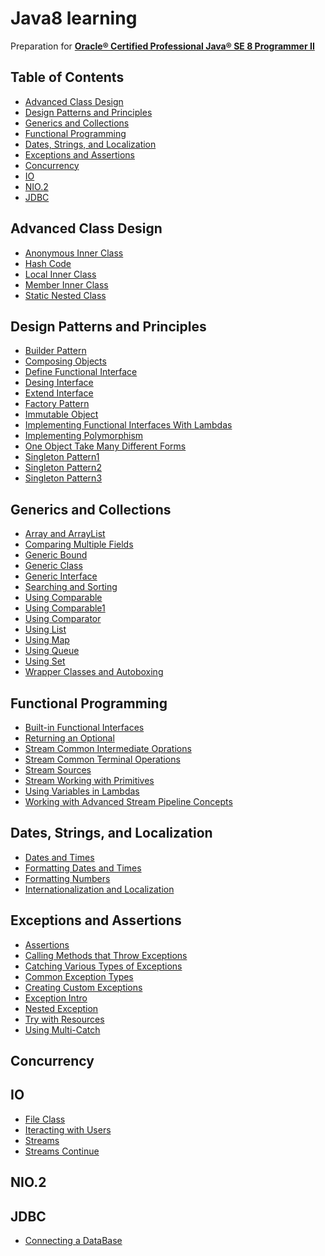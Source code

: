 # Java8 learning
Preparation for **[Oracle® Certified Professional Java® SE 8 Programmer II](https://education.oracle.com/pls/web_prod-plq-dad/db_pages.getpage?page_id=654&get_params=p_id:357&p_org_id=1001&lang=US#tabs-2-1)**

## Table of Contents

* [Advanced Class Design](#advanced-class-design)
* [Design Patterns and Principles](#design-patterns-and-principles)
* [Generics and Collections](#generics-and-collections)
* [Functional Programming](#functional-programming)
* [Dates, Strings, and Localization](#dates-strings-and-localization)
* [Exceptions and Assertions](#exceptions-and-assertions)
* [Concurrency](#concurrency)
* [IO](#io)
* [NIO.2](#nio2)
* [JDBC](#jdbc)

## Advanced Class Design

- [Anonymous Inner Class](./Java-8/src/advancedClassDesign/AnonymousInnerClass.java) <br />
- [Hash Code](./Java-8/src/advancedClassDesign/HashCode.java) <br />
- [Local Inner Class](./Java-8/src/advancedClassDesign/LocalInnerClass.java) <br />
- [Member Inner Class](./Java-8/src/advancedClassDesign/MemberInnerClass.java) <br />
- [Static Nested Class](./Java-8/src/advancedClassDesign/StaticNestedClass.java)

## Design Patterns and Principles

- [Builder Pattern](./Java-8/src/designPatternsAndPrinciples/BuilderPattern.java) <br />
- [Composing Objects](./Java-8/src/designPatternsAndPrinciples/ComposingObjects.java) <br />
- [Define Functional Interface](./Java-8/src/designPatternsAndPrinciples/DefineFunctionalInterface.java) <br />
- [Desing Interface](./Java-8/src/designPatternsAndPrinciples/DesingInterface.java) <br />
- [Extend Interface](./Java-8/src/designPatternsAndPrinciples/ExtendInterface.java) <br />
- [Factory Pattern](./Java-8/src/designPatternsAndPrinciples/FactoryPattern.java) <br />
- [Immutable Object](./Java-8/src/designPatternsAndPrinciples/ImmutableObject.java) <br />
- [Implementing Functional Interfaces With Lambdas](./Java-8/src/designPatternsAndPrinciples/ImplementingFunctionalInterfacesWithLambdas.java) <br />
- [Implementing Polymorphism](./Java-8/src/designPatternsAndPrinciples/ImplementingPolymorphism.java) <br />
- [One Object Take Many Different Forms](./Java-8/src/designPatternsAndPrinciples/OneObjectTakeManyDifferentForms.java) <br />
- [Singleton Pattern1](./Java-8/src/designPatternsAndPrinciples/SingletonPattern1.java) <br />
- [Singleton Pattern2](./Java-8/src/designPatternsAndPrinciples/SingletonPattern2.java) <br />
- [Singleton Pattern3](./Java-8/src/designPatternsAndPrinciples/SingletonPattern3.java) <br />

## Generics and Collections

- [Array and ArrayList](./Java-8/src/genericsAndCollections/ArrayAndArrayList.java) <br />
- [Comparing Multiple Fields](./Java-8/src/genericsAndCollections/ComparingMultipleFields.java) <br />
- [Generic Bound](./Java-8/src/genericsAndCollections/GenericBound.java) <br />
- [Generic Class](./Java-8/src/genericsAndCollections/GenericClass.java) <br />
- [Generic Interface](./Java-8/src/genericsAndCollections/GenericInterface.java) <br />
- [Searching and Sorting](./Java-8/src/genericsAndCollections/SearchingAndSorting.java) <br />
- [Using Comparable](./Java-8/src/genericsAndCollections/UsingComparable.java) <br />
- [Using Comparable1](./Java-8/src/genericsAndCollections/UsingComparable1.java) <br />
- [Using Comparator](./Java-8/src/genericsAndCollections/UsingComparator.java) <br />
- [Using List](./Java-8/src/genericsAndCollections/UsingList.java) <br />
- [Using Map](./Java-8/src/genericsAndCollections/UsingMap.java) <br />
- [Using Queue](./Java-8/src/genericsAndCollections/UsingQueue.java) <br />
- [Using Set](./Java-8/src/genericsAndCollections/UsingSet.java) <br />
- [Wrapper Classes and Autoboxing](./Java-8/src/genericsAndCollections/WrapperClassesAndAutoboxing.java) <br />

## Functional Programming

- [Built-in Functional Interfaces](./Java-8/src/functionalProgramming/BuiltInFunctionalInterfaces.java) <br />
- [Returning an Optional](./Java-8/src/functionalProgramming/ReturningAnOptional.java) <br />
- [Stream Common Intermediate Oprations](./Java-8/src/functionalProgramming/StreamCommonIntermediateOprations.java) <br />
- [Stream Common Terminal Operations](./Java-8/src/functionalProgramming/StreamCommonTerminalOperations.java) <br />
- [Stream Sources](./Java-8/src/functionalProgramming/StreamSources.java) <br />
- [Stream Working with Primitives](./Java-8/src/functionalProgramming/StreamWorkingWithPrimitives.java) <br />
- [Using Variables in Lambdas](./Java-8/src/functionalProgramming/UsingVariablesInLambdas.java) <br />
- [Working with Advanced Stream Pipeline Concepts](./Java-8/src/functionalProgramming/WorkingWithAdvancedStreamPipelineConcepts.java) <br />


## Dates, Strings, and Localization

- [Dates and Times](./Java-8/src/datesStringsLocalization/DatesAndTimes.java) <br />
- [Formatting Dates and Times](./Java-8/src/datesStringsLocalization/FormattingDatesAndTimes.java) <br />
- [Formatting Numbers](./Java-8/src/datesStringsLocalization/FormattingNumbers.java) <br />
- [Internationalization and Localization](./Java-8/src/datesStringsLocalization/InternationalizationLocalization.java) <br />

## Exceptions and Assertions

- [Assertions](./Java-8/src/exceptionsAndAssertions/Assertions.java) <br />
- [Calling Methods that Throw Exceptions](./Java-8/src/exceptionsAndAssertions/CallingMethodsThatThrowExceptions.java) <br />
- [Catching Various Types of Exceptions](./Java-8/src/exceptionsAndAssertions/CatchingVariousTypesOfExceptions.java) <br />
- [Common Exception Types](./Java-8/src/exceptionsAndAssertions/CommonExceptionTypes.java) <br />
- [Creating Custom Exceptions](./Java-8/src/exceptionsAndAssertions/CreatingCustomExceptions.java) <br />
- [Exception Intro](./Java-8/src/exceptionsAndAssertions/ExceptionIntro.java) <br />
- [Nested Exception](./Java-8/src/exceptionsAndAssertions/NestedException.java) <br />
- [Try with Resources](./Java-8/src/exceptionsAndAssertions/TryWithResources.java) <br />
- [Using Multi-Catch](./Java-8/src/exceptionsAndAssertions/UsingMultiCatch.java) <br />

## Concurrency

## IO

- [File Class](./Java-8/src/io/FileClass.java) <br />
- [Iteracting with Users](./Java-8/src/io/IteractingWithUsers.java) <br />
- [Streams](./Java-8/src/io/Streams.java) <br />
- [Streams Continue](./Java-8/src/io/StreamsContinue.java) <br />

## NIO.2

## JDBC

- [Connecting a DataBase](./Java-8/src/jdbc/ConnectingADataBase.java) <br />

